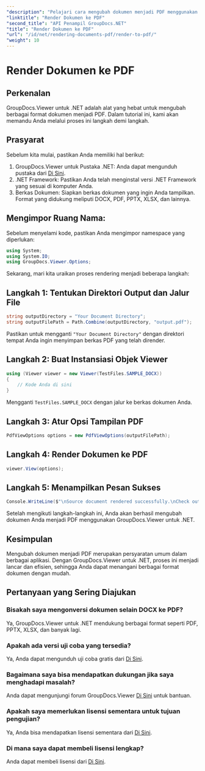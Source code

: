 ```yaml
---
"description": "Pelajari cara mengubah dokumen menjadi PDF menggunakan GroupDocs.Viewer untuk .NET. Panduan langkah demi langkah dengan prasyarat dan FAQ disertakan."
"linktitle": "Render Dokumen ke PDF"
"second_title": "API Penampil GroupDocs.NET"
"title": "Render Dokumen ke PDF"
"url": "/id/net/rendering-documents-pdf/render-to-pdf/"
"weight": 10
---
```


# Render Dokumen ke PDF

## Perkenalan
GroupDocs.Viewer untuk .NET adalah alat yang hebat untuk mengubah berbagai format dokumen menjadi PDF. Dalam tutorial ini, kami akan memandu Anda melalui proses ini langkah demi langkah.
## Prasyarat

Sebelum kita mulai, pastikan Anda memiliki hal berikut:
1. GroupDocs.Viewer untuk Pustaka .NET: Anda dapat mengunduh pustaka dari [Di Sini](https://releases.groupdocs.com/viewer/net/).
2. .NET Framework: Pastikan Anda telah menginstal versi .NET Framework yang sesuai di komputer Anda.
3. Berkas Dokumen: Siapkan berkas dokumen yang ingin Anda tampilkan. Format yang didukung meliputi DOCX, PDF, PPTX, XLSX, dan lainnya.

## Mengimpor Ruang Nama:
Sebelum menyelami kode, pastikan Anda mengimpor namespace yang diperlukan:
```csharp
using System;
using System.IO;
using GroupDocs.Viewer.Options;
```

Sekarang, mari kita uraikan proses rendering menjadi beberapa langkah:
## Langkah 1: Tentukan Direktori Output dan Jalur File
```csharp
string outputDirectory = "Your Document Directory";
string outputFilePath = Path.Combine(outputDirectory, "output.pdf");
```
Pastikan untuk mengganti `"Your Document Directory"` dengan direktori tempat Anda ingin menyimpan berkas PDF yang telah dirender.
## Langkah 2: Buat Instansiasi Objek Viewer
```csharp
using (Viewer viewer = new Viewer(TestFiles.SAMPLE_DOCX))
{
    // Kode Anda di sini
}
```
Mengganti `TestFiles.SAMPLE_DOCX` dengan jalur ke berkas dokumen Anda.
## Langkah 3: Atur Opsi Tampilan PDF
```csharp
PdfViewOptions options = new PdfViewOptions(outputFilePath);
```
## Langkah 4: Render Dokumen ke PDF
```csharp
viewer.View(options);
```
## Langkah 5: Menampilkan Pesan Sukses
```csharp
Console.WriteLine($"\nSource document rendered successfully.\nCheck output in {outputDirectory}.");
```
Setelah mengikuti langkah-langkah ini, Anda akan berhasil mengubah dokumen Anda menjadi PDF menggunakan GroupDocs.Viewer untuk .NET.

## Kesimpulan
Mengubah dokumen menjadi PDF merupakan persyaratan umum dalam berbagai aplikasi. Dengan GroupDocs.Viewer untuk .NET, proses ini menjadi lancar dan efisien, sehingga Anda dapat menangani berbagai format dokumen dengan mudah.
## Pertanyaan yang Sering Diajukan
### Bisakah saya mengonversi dokumen selain DOCX ke PDF?
Ya, GroupDocs.Viewer untuk .NET mendukung berbagai format seperti PDF, PPTX, XLSX, dan banyak lagi.
### Apakah ada versi uji coba yang tersedia?
Ya, Anda dapat mengunduh uji coba gratis dari [Di Sini](https://releases.groupdocs.com/).
### Bagaimana saya bisa mendapatkan dukungan jika saya menghadapi masalah?
Anda dapat mengunjungi forum GroupDocs.Viewer [Di Sini](https://forum.groupdocs.com/c/viewer/9) untuk bantuan.
### Apakah saya memerlukan lisensi sementara untuk tujuan pengujian?
Ya, Anda bisa mendapatkan lisensi sementara dari [Di Sini](https://purchase.groupdocs.com/temporary-license/).
### Di mana saya dapat membeli lisensi lengkap?
Anda dapat membeli lisensi dari [Di Sini](https://purchase.groupdocs.com/buy).